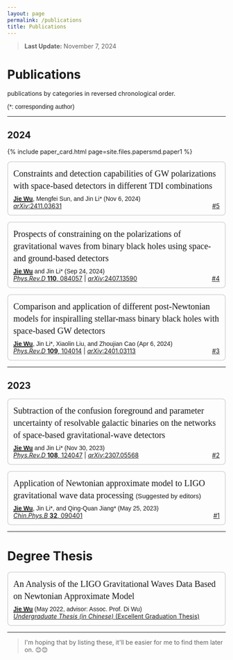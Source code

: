 ```yaml
---
layout: page
permalink: /publications
title: Publications
---
```


<style>
  @font-face {
    font-family: 'ARIAL';
    src: url('/assets/fonts/ARIAL.TTF') format('truetype');
  }
  @font-face {
    font-family: 'ARIALBD';
    src: url('/assets/fonts/ARIALBD.TTF') format('truetype');
  }
  /* li {
    font-family: 'times', serif;
  } */
  /* li {
    font-family: 'ARIALBD', serif;
    font-size: 20px;
  } */
  /* body {
    font-family: 'ARIAL', serif;
  } */
</style>



> **Last Update:** November 7, 2024

# Publications

<p style="text-indent: 0;">publications by categories in reversed chronological order.</p>

<p style="text-indent: 0; font-family: 'ARIAL';">(*: corresponding author)</p>

---

## 2024

{% include paper_card.html page=site.files.papersmd.paper1 %}

<!-- ===================================================== -->

<ul style="border: 2px solid #ddd; border-radius: 8px; padding: 12px; list-style-type: none;">
  
  <div style="font-family: 'ARIALBD'; font-size: 20px; line-height: 1.4;">
    Constraints and detection capabilities of GW polarizations with space-based detectors in different TDI combinations
  </div>

  <div style="margin: 8px 0;"></div>

  <div style="font-family: 'ARIAL';">
    <strong style="text-decoration: underline; text-decoration-thickness: 2px;">
      Jie Wu</strong>, Mengfei Sun, and Jin Li* (Nov 6, 2024)
  </div>

  <div>
    <a href="https://arxiv.org/abs/2411.03631">
    <em>arXiv</em>:2411.03631</a>
    <span style="float: right;">
      <a href="https://wujie3375.github.io\file\5.pdf">#5</a>
    </span>
  </div>
</ul>


<!-- ===================================================== -->


<ul style="border: 2px solid #ddd; border-radius: 8px; padding: 12px; list-style-type: none;">
  
  <div style="font-family: 'ARIALBD'; font-size: 20px; line-height: 1.4;">
    Prospects of constraining on the polarizations of gravitational waves from binary black holes using space-and ground-based detectors
  </div>

  <div style="margin: 8px 0;"></div>

  <div style="font-family: 'ARIAL';">
    <strong style="text-decoration: underline; text-decoration-thickness: 2px;">
      Jie Wu</strong> and Jin Li* (Sep 24, 2024)
  </div>

  <div>
    <a href="https://journals.aps.org/prd/abstract/10.1103/PhysRevD.110.084057">
    <em>Phys.Rev.D</em> <strong>110</strong>, 084057</a> |
    <a href="https://arxiv.org/abs/2407.13590">
    <em>arXiv</em>:2407.13590</a>
    <span style="float: right;">
      <a href="https://wujie3375.github.io\file\4.pdf">#4</a>
    </span>
  </div>
</ul>


<!-- ===================================================== -->


<ul style="border: 2px solid #ddd; border-radius: 8px; padding: 12px; list-style-type: none;">
  <div style="font-family: 'ARIALBD'; font-size: 20px; line-height: 1.4;">
    Comparison and application of different post-Newtonian models for inspiralling stellar-mass binary black holes with space-based GW detectors
  </div>

  <div style="margin: 8px 0;"></div>

  <div style="font-family: 'ARIAL';">
    <strong style="text-decoration: underline; text-decoration-thickness: 2px;">
      Jie Wu</strong>, Jin Li*, Xiaolin Liu, and Zhoujian Cao (Apr 6, 2024)
  </div>

  <div>
    <a href="https://journals.aps.org/prd/abstract/10.1103/PhysRevD.109.104014">
    <em>Phys.Rev.D</em> <strong>109</strong>, 104014</a> |
    <a href="https://arxiv.org/abs/2401.03113">
    <em>arXiv</em>:2401.03113</a>
    <span style="float: right;">
      <a href="https://wujie3375.github.io\file\3.pdf">#3</a>
    </span>
  </div>
</ul>

   

<!-- ===================================================== -->
<hr style="width: 100%; margin-left: auto;">
<!-- ===================================================== -->

## 2023

<!-- ===================================================== -->

<ul style="border: 2px solid #ddd; border-radius: 8px; padding: 12px; list-style-type: none;">
  <div style="font-family: 'ARIALBD'; font-size: 20px; line-height: 1.4;">
    Subtraction of the confusion foreground and parameter uncertainty of resolvable galactic binaries on the networks of space-based gravitational-wave detectors
  </div>

  <div style="margin: 8px 0;"></div>

  <div style="font-family: 'ARIAL';">
    <strong style="text-decoration: underline; text-decoration-thickness: 2px;">
      Jie Wu</strong> and Jin Li* (Nov 30, 2023)
  </div>

  <div>
    <a href="https://journals.aps.org/prd/abstract/10.1103/PhysRevD.108.124047">
    <em>Phys.Rev.D</em> <strong>108</strong>, 124047</a> |
    <a href="https://arxiv.org/abs/2307.05568">
    <em>arXiv</em>:2307.05568</a>
    <span style="float: right;">
      <a href="https://wujie3375.github.io\file\2.pdf">#2</a>
    </span>
  </div>
</ul>
   

<!-- ===================================================== -->


<ul style="border: 2px solid #ddd; border-radius: 8px; padding: 12px; list-style-type: none;">
  <div style="font-family: 'ARIALBD'; font-size: 20px; line-height: 1.4;">
    Application of Newtonian approximate model to LIGO gravitational wave data processing 
    <span style="font-family: 'ARIAL'; font-size: 15px;"> (Suggested by editors)</span>
  </div>

  <div style="margin: 8px 0;"></div>

  <div style="font-family: 'ARIAL';">
    <strong style="text-decoration: underline; text-decoration-thickness: 2px;">
      Jie Wu</strong>, Jin Li*, and Qing-Quan Jiang* (May 25, 2023)
  </div>

  <div>
    <a href="https://iopscience.iop.org/article/10.1088/1674-1056/acd8a3">
    <em>Chin.Phys.B</em> <strong>32</strong>, 090401</a> 
    <span style="float: right;">
      <a href="https://wujie3375.github.io\file\1.pdf">#1</a>
    </span>
  </div>
</ul>
   

<!-- ===================================================== -->
<hr style="width: 100%; margin-left: auto;">
<!-- ===================================================== -->


# Degree Thesis

<ul style="border: 2px solid #ddd; border-radius: 8px; padding: 12px; list-style-type: none;">
  <div style="font-family: 'ARIALBD'; font-size: 20px; line-height: 1.4;">
    An Analysis of the LIGO Gravitational Waves Data Based on Newtonian Approximate Model
  </div>

  <div style="margin: 8px 0;"></div>

  <div style="font-family: 'ARIAL';">
    <strong style="text-decoration: underline; text-decoration-thickness: 2px;">
      Jie Wu</strong> (May 2022, advisor: Assoc. Prof. Di Wu) 
  </div>

  <div>
    <a href="https://wujie3375.github.io\file\Undergraduate-Thesis.pdf">
    <em>Undergraduate Thesis (in Chinese)</em>  (Excellent Graduation Thesis)</a>
  </div>
</ul>

---

> I'm hoping that by listing these, it'll be easier for me to find them later on. 😊😊
